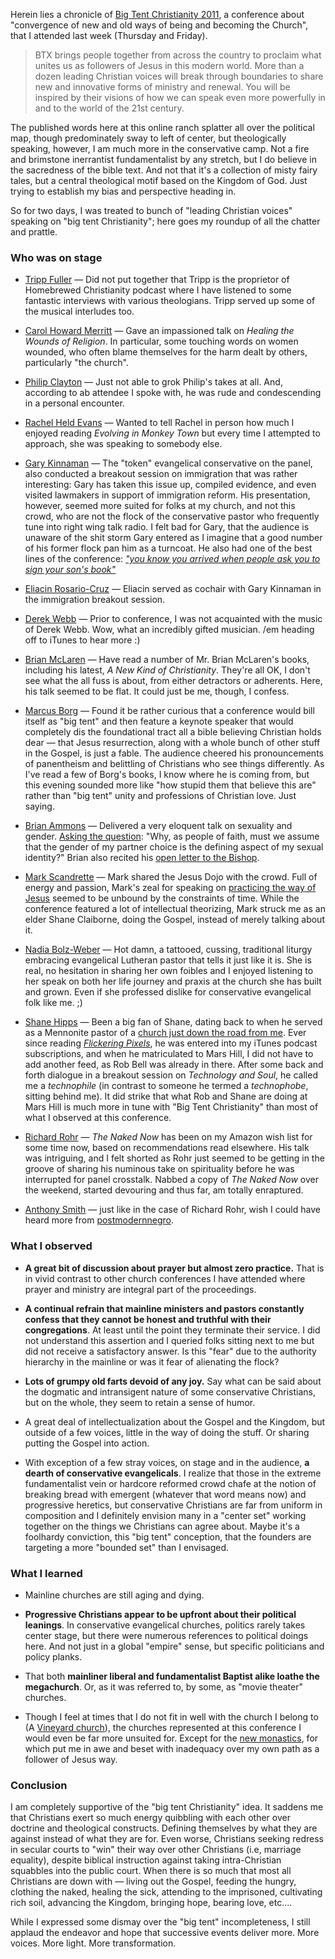 Herein lies a chronicle of [Big Tent Christianity 2011](http://www.bigtentchristianity.com/ "Big Tent Christianity"), a conference about "convergence of new and old ways of being and becoming the Church", that I attended last week (Thursday and Friday).

>BTX brings people together from across the country to proclaim what unites us as followers of Jesus in this modern world. More than a dozen leading Christian voices will break through boundaries to share new and innovative forms of ministry and renewal. You will be inspired by their visions of how we can speak even more powerfully in and to the world of the 21st century.

The published words here at this online ranch splatter all over the political map, though predominately sway to left of center, but theologically speaking, however, I am much more in the conservative camp. Not a fire and brimstone inerrantist fundamentalist by any stretch, but I do believe in the sacredness of the bible text. And not that it's a collection of misty fairy tales, but a central theological motif based on the Kingdom of God. Just trying to establish my bias and perspective heading in.

So for two days, I was treated to bunch of "leading Christian voices" speaking on "big tent Christianity"; here goes my roundup of all the chatter and prattle.

### Who was on stage

* [Tripp Fuller](http://homebrewedchristianity.com/ "Homebrewed Christianity") — Did not put together that Tripp is the proprietor of Homebrewed Christianity podcast where I have listened to some fantastic interviews with various theologians. Tripp served up some of the musical interludes too.

* [Carol Howard Merritt](http://tribalchurch.org/?page_id=2 "TribalChurch.org") — Gave an impassioned talk on _Healing the Wounds of Religion_. In particular, some touching words on women wounded, who often blame themselves for the harm dealt by others, particularly "the church".

* [Philip Clayton](http://philipclayton.net/about1/) — Just not able to grok Philip's takes at all. And, according to ab attendee I spoke with, he was rude and condescending in a personal encounter.

* [Rachel Held Evans](http://rachelheldevans.com/ "Rachel Held Evans | Blog") — Wanted to tell Rachel in person how much I enjoyed reading _Evolving in Monkey Town_ but every time I attempted to approach, she was speaking to somebody else.

* [Gary Kinnaman](http://v2.garykinnaman.com/?page_id=2 "About | Gary Kinnaman") — The "token" evangelical conservative on the panel, also conducted a breakout session on immigration that was rather interesting: Gary has taken this issue up, compiled evidence, and even visited lawmakers in support of immigration reform. His presentation, however, seemed more suited for folks at my church, and not this crowd, who are not the flock of the conservative pastor who frequently tune into right wing talk radio. I felt bad for Gary, that the audience is unaware of the shit storm Gary entered as I imagine that a good number of his former flock pan him as a turncoat. He also had one of the best lines of the conference: _["you know you arrived when people ask you to sign your son's book"](https://twitter.com/#!/naum/status/35747983299452928)_ 

* [Eliacin Rosario-Cruz](http://eliacin.com/ "Eliacín Rosario-Cruz") — Eliacin served as cochair with Gary Kinnaman in the immigration breakout session. 

* [Derek Webb](http://derekwebb.com/ "Buy Derek Webb's new instrumental album 'Feedback' | Exclusively Available at DerekWebb.com") — Prior to conference, I was not acquainted with the music of Derek Webb. Wow, what an incredibly gifted musician. /em heading off to iTunes to hear more :)

* [Brian McLaren](http://www.brianmclaren.net/ "Brian McLaren") — Have read a number of Mr. Brian McLaren's books, including his latest, _A New Kind of Christianity_. They're all OK, I don't see what the all fuss is about, from either detractors or adherents. Here, his talk seemed to be flat. It could just be me, though, I confess.

* [Marcus Borg](http://www.marcusborg.com/ "") — Found it be rather curious that a conference would bill itself as "big tent" and then feature a keynote speaker that would completely dis the foundational tract all a bible believing Christian holds dear — that Jesus resurrection, along with a whole bunch of other stuff in the Gospel, is just a fable. The audience cheered his pronouncements of panentheism and belittling of Christians who see things differently. As I've read a few of Borg's books, I know where he is coming from, but this evening sounded more like "how stupid them that believe this are" rather than "big tent" unity and professions of Christian love. Just saying.

* [Brian Ammons](http://nekkidresurrection.com/ "Nekkid Resurrection") — Delivered a very eloquent talk on sexuality and gender. [Asking the question](http://nekkidresurrection.com/2011/01/27/big-tent-masculinity/ "Big Tent Masculinity &laquo;  Nekkid Resurrection"): "Why, as people of faith, must we assume that the gender of my partner choice is the defining aspect of my sexual identity?" Brian also recited his [open letter to the Bishop](http://nekkidresurrection.com/open-letter-to-the-bishop/ "Open Letter  &laquo;  Nekkid Resurrection").

* [Mark Scandrette](http://www.markscandrette.com/ "Mark Scandrette") — Mark shared the Jesus Dojo with the crowd. Full of energy and passion, Mark's zeal for speaking on [practicing the way of Jesus](http://www.markscandrette.com/spiritual-practices/a-teaser-for-my-new-book-practicing-the-way-of-jesus/ "Mark Scandrette  &raquo; A teaser for my new book, Practicing the Way of Jesus.") seemed to be unbound by the constraints of time. While the conference featured a lot of intellectual theorizing, Mark struck me as an elder Shane Claiborne, doing the Gospel, instead of merely talking about it. 

* [Nadia Bolz-Weber](http://www.nadiabolzweber.com/) — Hot damn, a tattooed, cussing, traditional liturgy embracing evangelical Lutheran pastor that tells it just like it is. She is real, no hesitation in sharing her own foibles and I enjoyed listening to her speak on both her life journey and praxis at the church she has built and grown. Even if she professed dislike for conservative evangelical folk like me. ;)

* [Shane Hipps](http://marshill.org/shane-hipps/ "Mars Hill - Shane Hipps &#8211; Bio") — Been a big fan of Shane, dating back to when he served as a Mennonite pastor of a [church just down the road from me](http://www.trinitymennonite.com/ "Trinity Mennonite Church"). Ever since reading _[Flickering Pixels](http://www.shanehipps.com/books.htm "Shane Hipps")_, he was entered into my iTunes podcast subscriptions, and when he matriculated to Mars Hill, I did not have to add another feed, as Rob Bell was already in there. After some back and forth dialogue in a breakout session on _Technology and Soul_, he called me a _technophile_ (in contrast to someone he termed a _technophobe_, sitting behind me). It did strike that what Rob and Shane are doing at Mars Hill is much more in tune with "Big Tent Christianity" than most of what I observed at this conference.

* [Richard Rohr](http://www.cacradicalgrace.org/aboutus/founder.html "Our Founder") — _The Naked Now_ has been on my Amazon wish list for some time now, based on recommendations read elsewhere. His talk was intriguing, and I felt shorted as Rohr just seemed to be getting in the groove of sharing his numinous take on spirituality before he was interrupted for panel crosstalk. Nabbed a copy of _The Naked Now_ over the weekend, started devouring and thus far, am totally enraptured.

* [Anthony Smith](http://postmodernegro.wordpress.com/ "Musings of a Postmodern Negro") — just like in the case of Richard Rohr, wish I could have heard more from [postmodernnegro](https://twitter.com/#!/postmodernegro).

### What I observed

* **A great bit of discussion about prayer but almost zero practice.** That is in vivid contrast to other church conferences I have attended where prayer and ministry are integral part of the proceedings.

* **A continual refrain that mainline ministers and pastors constantly confess that they cannot be honest and truthful with their congregations**. At least until the point they terminate their service. I did not understand this assertion and I queried folks sitting next to me but did not receive a satisfactory answer. Is this "fear" due to the authority hierarchy in the mainline or was it fear of alienating the flock? 

* **Lots of grumpy old farts devoid of any joy.** Say what can be said about the dogmatic and intransigent nature of some conservative Christians, but on the whole, they seem to retain a sense of humor.

* A great deal of intellectualization about the Gospel and the Kingdom, but outside of a few voices, little in the way of doing the stuff. Or sharing putting the Gospel into action.

* With exception of a few stray voices, on stage and in the audience, **a dearth of conservative evangelicals**. I realize that those in the extreme fundamentalist vein or hardcore reformed crowd chafe at the notion of breaking bread with emergent (whatever that word means now) and progressive heretics, but conservative Christians are far from uniform in composition and I definitely envision many in a "center set" working together on the things we Christians can agree about. Maybe it's a foolhardy conviction, this "big tent" conception, that the founders are targeting a more "bounded set" than I envisaged.

### What I learned

* Mainline churches are still aging and dying.

* **Progressive Christians appear to be upfront about their political leanings**. In conservative evangelical churches, politics rarely takes center stage, but there were numerous references to political doings here. And not just in a global "empire" sense, but specific politicians and policy planks.

* That both **mainliner liberal and fundamentalist Baptist alike loathe the megachurch**. Or, as it was referred to, by some, as "movie theater" churches. 

* Though I feel at times that I do not fit in well with the church I belong to (A [Vineyard church](http://en.wikipedia.org/wiki/Association_of_Vineyard_Churches)), the churches represented at this conference I would even be far more unsuited for. Except for the [new monastics](http://en.wikipedia.org/wiki/New_Monasticism), for which put me in awe and beset with inadequacy over my own path as a follower of Jesus way.

### Conclusion

I am completely supportive of the "big tent Christianity" idea. It saddens me that Christians exert so much energy quibbling with each other over doctrine and theological constructs. Defining themselves by what they are against instead of what they are for. Even worse, Christians seeking redress in secular courts to "win" their way over other Christians (i.e, marriage equality), despite biblical instruction against taking intra-Christian squabbles into the public court. When there is so much that most all Christians are down with — living out the Gospel, feeding the hungry, clothing the naked, healing the sick, attending to the imprisoned, cultivating rich soil, advancing the Kingdom, bringing hope, bearing love, etc.…

While I expressed some dismay over the "big tent" incompleteness, I still applaud the endeavor and hope that successive events deliver more. More voices. More light. More transformation.

